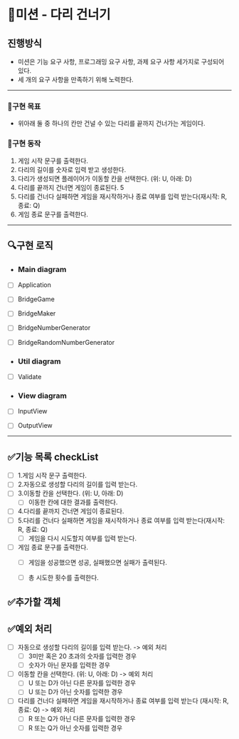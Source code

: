 # 🚀미션 - 다리 건너기

## 진행방식

- 미션은 기능 요구 사항, 프로그래밍 요구 사항, 과제 요구 사항 세가지로 구성되어 있다.
- 세 개의 요구 사항을 만족하기 위해 노력한다.

---

### 💙구현 목표

- 위아래 둘 중 하나의 칸만 건널 수 있는 다리를 끝까지 건너가는 게임이다.

### 📜구현 동작

1. 게임 시작 문구를 출력한다.
2. 다리의 길이를 숫자로 입력 받고 생성한다.
3. 다리가 생성되면 플레이어가 이동할 칸을 선택한다. (위: U, 아래: D)
4. 다리를 끝까지 건너면 게임이 종료된다. 5
5. 다리를 건너다 실패하면 게임을 재시작하거나 종료 여부를 입력 받는다(재시작: R, 종료: Q)
6. 게임 종료 문구를 출력한다.

---

## 🔍구현 로직

- ### Main diagram

- [ ] Application
- [ ] BridgeGame
- [ ] BridgeMaker
- [ ] BridgeNumberGenerator
- [ ] BridgeRandomNumberGenerator


- ### Util diagram
- [ ] Validate


- ### View diagram
- [ ] InputView
- [ ] OutputView


---

## ✅기능 목록 checkList

- [ ] 1.게임 시작 문구 출력한다.
- [ ] 2.자동으로 생성할 다리의 길이를 입력 받는다.
- [ ] 3.이동할 칸을 선택한다. (위: U, 아래: D)
  - [ ] 이동한 칸에 대한 결과를 출력한다. 
- [ ] 4.다리를 끝까지 건너면 게임이 종료된다.
- [ ] 5.다리를 건너다 실패하면 게임을 재시작하거나 종료 여부를 입력 받는다(재시작: R, 종료: Q)
  - [ ] 게임을 다시 시도할지 여부를 입력 받는다.
- [ ] 게임 종료 문구를 출력한다.
  - [ ] 게임을 성공했으면 성공, 실패했으면 실패가 출력된다.
  - [ ] 총 시도한 횟수를 출력한다.


## ✅추가할 객체


## ✅예외 처리

- [ ] 자동으로 생성할 다리의 길이를 입력 받는다. -> 예외 처리
  - [ ] 3미만 혹은 20 초과의 숫자를 입력한 경우
  - [ ] 숫자가 아닌 문자를 입력한 경우
- [ ] 이동할 칸을 선택한다. (위: U, 아래: D) -> 예외 처리
  - [ ] U 또는 D가 아닌 다른 문자를 입력한 경우
  - [ ] U 또는 D가 아닌 숫자를 입력한 경우
- [ ] 다리를 건너다 실패하면 게임을 재시작하거나 종료 여부를 입력 받는다 (재시작: R, 종료: Q) -> 예외 처리
  - [ ] R 또는 Q가 아닌 다른 문자를 입력한 경우
  - [ ] R 또는 Q가 아닌 숫자를 입력한 경우